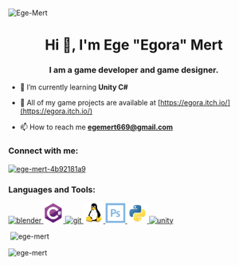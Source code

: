<div style="text-align: center;">
  <img src="https://www.rivellomultimediaconsulting.com/wp-content/uploads/2013/07/unity_intro_banner_v1.png" alt="game developer" style="max-width: 100%; height: auto; clip-path: inset(150px 0);">
</div>


<p align="left"> <img src="https://komarev.com/ghpvc/?username=Ege-Mert&label=Profile%20views&color=0e75b6&style=flat" alt="Ege-Mert" /> </p>

<h1 align="center">Hi 👋, I'm Ege "Egora" Mert</h1>
<h3 align="center">I am a game developer and game designer.</h3>





- 🌱 I’m currently learning **Unity C#**

- 👾 All of my game projects are available at [https://egora.itch.io/](https://egora.itch.io/)

- 📫 How to reach me **egemert669@gmail.com**

<h3 align="left">Connect with me:</h3>
<p align="left">
<a href="https://www.linkedin.com/in/ege-mert-4b92181a9/" target="blank"><img align="center" src="https://raw.githubusercontent.com/rahuldkjain/github-profile-readme-generator/master/src/images/icons/Social/linked-in-alt.svg" alt="ege-mert-4b92181a9" height="30" width="40" /></a>
</p>
<h3 align="left">Languages and Tools:</h3>
<p align="left"> <a href="https://www.blender.org/" target="_blank" rel="noreferrer"> <img src="https://download.blender.org/branding/community/blender_community_badge_white.svg" alt="blender" width="40" height="40"/> </a> <a href="https://www.w3schools.com/cs/" target="_blank" rel="noreferrer"> <img src="https://raw.githubusercontent.com/devicons/devicon/master/icons/csharp/csharp-original.svg" alt="csharp" width="40" height="40"/> </a> <a href="https://git-scm.com/" target="_blank" rel="noreferrer"> <img src="https://www.vectorlogo.zone/logos/git-scm/git-scm-icon.svg" alt="git" width="40" height="40"/> </a> <a href="https://www.linux.org/" target="_blank" rel="noreferrer"> <img src="https://raw.githubusercontent.com/devicons/devicon/master/icons/linux/linux-original.svg" alt="linux" width="40" height="40"/> </a> <a href="https://www.photoshop.com/en" target="_blank" rel="noreferrer"> <img src="https://raw.githubusercontent.com/devicons/devicon/master/icons/photoshop/photoshop-line.svg" alt="photoshop" width="40" height="40"/> </a> <a href="https://www.python.org" target="_blank" rel="noreferrer"> <img src="https://raw.githubusercontent.com/devicons/devicon/master/icons/python/python-original.svg" alt="python" width="40" height="40"/> </a> <a href="https://unity.com/" target="_blank" rel="noreferrer"> <img src="https://www.vectorlogo.zone/logos/unity3d/unity3d-icon.svg" alt="unity" width="40" height="40"/> </a> </p>

<p>&nbsp;<img align="center" src="https://github-readme-stats.vercel.app/api?username=ege-mert&show_icons=true&theme=tokyonight&locale=en" alt="ege-mert" /></p>

<p><img align="center" src="https://github-readme-streak-stats.herokuapp.com/?user=ege-mert&theme=dark" alt="ege-mert" /></p>
